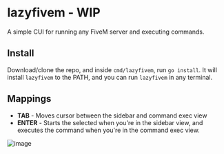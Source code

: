 # lazyfivem - WIP
A simple CUI for running any FiveM server and executing commands.

## Install
Download/clone the repo, and inside `cmd/lazyfivem`, run `go install`. It will install `lazyfivem` to the PATH, 
and you can run `lazyfivem` in any terminal.

## Mappings
* **TAB** - Moves cursor between the sidebar and command exec view
* **ENTER** - Starts the selected when you're in the sidebar view, and executes the command when you're in the command exec view.

![image](https://user-images.githubusercontent.com/59088889/189553625-afa0926d-a16d-4be3-8023-fb20f4e8f95c.png)
